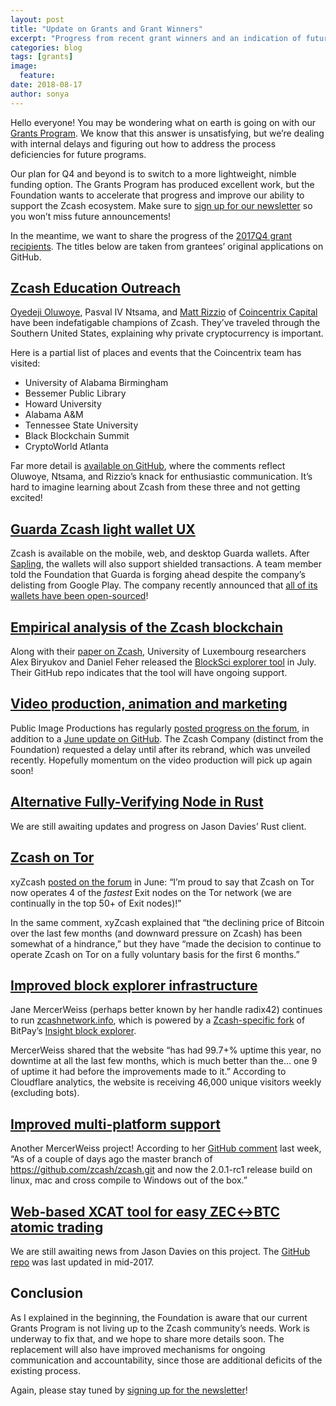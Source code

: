 ```yaml
---
layout: post
title: "Update on Grants and Grant Winners"
excerpt: "Progress from recent grant winners and an indication of future plans."
categories: blog
tags: [grants]
image:
  feature:
date: 2018-08-17
author: sonya
---
```


Hello everyone! You may be wondering what on earth is going on with our [Grants Program](https://z.cash.foundation/grants/). We know that this answer is unsatisfying, but we’re dealing with internal delays and figuring out how to address the process deficiencies for future programs.

Our plan for Q4 and beyond is to switch to a more lightweight, nimble funding option. The Grants Program has produced excellent work, but the Foundation wants to accelerate that progress and improve our ability to support the Zcash ecosystem. Make sure to [sign up for our newsletter](https://buttondown.email/zcashfoundation) so you won’t miss future announcements!

In the meantime, we want to share the progress of the [2017Q4 grant recipients](https://z.cash.foundation/blog/grant-awards/). The titles below are taken from grantees’ original applications on GitHub.

## [Zcash Education Outreach](https://github.com/ZcashFoundation/GrantProposals-2017Q4/issues/10)

[Oyedeji Oluwoye](https://twitter.com/Fourtuitous1906), Pasval IV Ntsama, and [Matt Rizzio](https://twitter.com/SwaggMasterInc) of [Coincentrix Capital](http://coincentrix.io/) have been indefatigable champions of Zcash. They’ve traveled through the Southern United States, explaining why private cryptocurrency is important.

Here is a partial list of places and events that the Coincentrix team has visited:

* University of Alabama Birmingham
* Bessemer Public Library
* Howard University
* Alabama A&M
* Tennessee State University
* Black Blockchain Summit
* CryptoWorld Atlanta

Far more detail is [available on GitHub](https://github.com/ZcashFoundation/GrantProposals-2017Q4/issues/10), where the comments reflect Oluwoye, Ntsama, and Rizzio’s knack for enthusiastic communication. It’s hard to imagine learning about Zcash from these three and not getting excited!

## [Guarda Zcash light wallet UX](https://github.com/ZcashFoundation/GrantProposals-2017Q4/issues/16)

Zcash is available on the mobile, web, and desktop Guarda wallets. After [Sapling](https://z.cash/upgrade/sapling), the wallets will also support shielded transactions. A team member told the Foundation that Guarda is forging ahead despite the company’s delisting from Google Play. The company recently announced that [all of its wallets have been open-sourced](https://github.com/guardaco/guarda-android-wallets)!

## [Empirical analysis of the Zcash blockchain](https://github.com/ZcashFoundation/GrantProposals-2017Q4/issues/24)

Along with their [paper on Zcash](https://z.cash.foundation/blog/asic-equihash-study/), University of Luxembourg researchers Alex Biryukov and Daniel Feher released the [BlockSci explorer tool](https://github.com/cryptolu/BlockSci) in July. Their GitHub repo indicates that the tool will have ongoing support.

## [Video production, animation and marketing](https://github.com/ZcashFoundation/GrantProposals-2017Q4/issues/23)

Public Image Productions has regularly [posted progress on the forum](https://forum.zcashcommunity.com/t/zcash-introduction-video-zcash-foundation-awarded-grant/24502/48?u=sonya), in addition to a [June update on GitHub](https://github.com/ZcashFoundation/GrantProposals-2017Q4/issues/23#issuecomment-399771277). The Zcash Company (distinct from the Foundation) requested a delay until after its rebrand, which was unveiled recently. Hopefully momentum on the video production will pick up again soon!

## [Alternative Fully-Verifying Node in Rust](https://github.com/ZcashFoundation/GrantProposals-2017Q4/issues/32)

We are still awaiting updates and progress on Jason Davies’ Rust client.

## [Zcash on Tor](https://github.com/ZcashFoundation/GrantProposals-2017Q4/issues/11)

xyZcash [posted on the forum](https://forum.zcashcommunity.com/t/zcash-addnode-tor-hidden-service-onion/13007/51) in June: “I’m proud to say that Zcash on Tor now operates 4 of the _fastest_ Exit nodes on the Tor network (we are continually in the top 50+ of Exit nodes)!”

In the same comment, xyZcash explained that “the declining price of Bitcoin over the last few months (and downward pressure on Zcash) has been somewhat of a hindrance,” but they have “made the decision to continue to operate Zcash on Tor on a fully voluntary basis for the first 6 months.”

## [Improved block explorer infrastructure](https://github.com/ZcashFoundation/GrantProposals-2017Q4/issues/19)

Jane MercerWeiss (perhaps better known by her handle radix42) continues to run [zcashnetwork.info](https://zcashnetwork.info/), which is powered by a [Zcash-specific fork](https://github.com/str4d/insight-ui-zcash/issues) of BitPay’s [Insight block explorer](https://insight.is/).

MercerWeiss shared that the website “has had 99.7+% uptime this year, no downtime at all the last few months, which is much better than the… one 9 of uptime it had before the improvements made to it.” According to Cloudflare analytics, the website is receiving 46,000 unique visitors weekly (excluding bots).

## [Improved multi-platform support](https://github.com/ZcashFoundation/GrantProposals-2017Q4/issues/21)

Another MercerWeiss project! According to her [GitHub comment](https://github.com/ZcashFoundation/GrantProposals-2017Q4/issues/21#issuecomment-428349212) last week, “As of a couple of days ago the master branch of https://github.com/zcash/zcash.git and now the 2.0.1-rc1 release build on linux, mac and cross compile to Windows out of the box.”

## [Web-based XCAT tool for easy ZEC↔︎BTC atomic trading](https://github.com/ZcashFoundation/GrantProposals-2017Q4/issues/29)

We are still awaiting news from Jason Davies on this project. The [GitHub repo](https://github.com/jasondavies/ZBXCAT) was last updated in mid-2017.

## Conclusion

As I explained in the beginning, the Foundation is aware that our current Grants Program is not living up to the Zcash community’s needs. Work is underway to fix that, and we hope to share more details soon. The replacement will also have improved mechanisms for ongoing communication and accountability, since those are additional deficits of the existing process.

Again, please stay tuned by [signing up for the newsletter](https://buttondown.email/zcashfoundation)!
